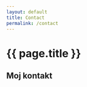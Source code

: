 ```yaml
---
layout: default
title: Contact
permalink: /contact
---
```


{{ page.title }}
====================

Moj kontakt
------------